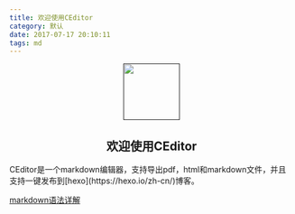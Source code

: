 ```yaml
---
title: 欢迎使用CEditor
category: 默认
date: 2017-07-17 20:10:11
tags: md
---
```


<p align="center"><a href="" target="_blank"><img width="100" src="https://user-images.githubusercontent.com/2883079/30476719-7dd4a6f4-99d0-11e7-854e-66fed654f1cd.png"></a></p>

<h2 align="center">欢迎使用CEditor</h2>
CEditor是一个markdown编辑器，支持导出pdf，html和markdown文件，并且支持一键发布到[hexo](https://hexo.io/zh-cn/)博客。


[markdown语法详解](http://commonmark.org/help/)

